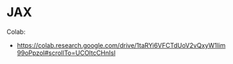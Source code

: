 # JAX

Colab: 
- https://colab.research.google.com/drive/1taRYi6VFCTdUoV2vQxyW1Iim99oPpzol#scrollTo=UCOltcCHnIsl
